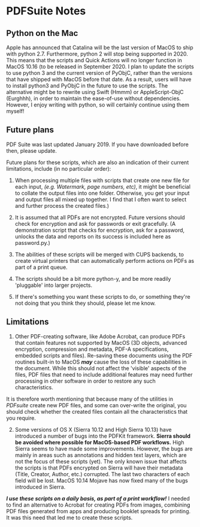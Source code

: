 # PDFSuite Notes #

## Python on the Mac ##
Apple has announced that Catalina will be the last version of MacOS to ship with python 2.7. Furthermore, python 2 will stop being supported in 2020. This means that the scripts and Quick Actions will no longer function in MacOS 10.16 (to be released in September 2020. I plan to update the scripts to use python 3 and the current version of PyObjC, rather than the versions that have shipped with MacOS before that date. As a result, users will have to install python3 and PyObjC in the future to use the scripts. The alternative might be to rewrite using Swift (Hmmm) or AppleScript-ObjC (Eurghhh), in order to maintain the ease-of-use without dependencies.  
However, I enjoy writing with python, so will certainly continue using them myself!

## Future plans ##
PDF Suite was last updated January 2019. If you have downloaded before then, please update.

Future plans for these scripts, which are also an indication of their current limitations, include (in no particular order):

1. When processing multiple files with scripts that create one new file for each input, _(e.g. Watermark, page numbers, etc)_, it might be beneficial to collate the output files into one folder. Otherwise, you get your input and output files all mixed up together. I find that I often want to select and further process the created files.)

2. It is assumed that all PDFs are not encrypted. Future versions should check for encryption and ask for passwords or exit gracefully. (A demonstration script that checks for encryption, ask for a password, unlocks the data and reports on its success is included here as password.py.)

3. The abilities of these scripts will be merged with CUPS backends, to create virtual printers that can automatically perform actions on PDFs as part of a print queue.

4. The scripts should be a bit more python-y, and be more readily 'pluggable' into larger projects.
 
5. If there's something you want these scripts to do, or something they're not doing that you think they should, please let me know.

## Limitations ##

1. Other PDF-creating software, like Adobe Acrobat, can produce PDFs that contain features not supported by MacOS (3D objects, advanced encryption, compression and metadata, PDF-A specifications, embedded scripts and files). Re-saving these documents using the PDF routines built-in to MacOS _**may**_ cause the loss of these capabilities in the document.  While this should not affect the 'visible' aspects of the files, PDF files that need to include additional features may need further processing in other software in order to restore any such characteristics.

It is therefore worth mentioning that because many of the utilities in _PDFsuite_ create new PDF files, and some can over-write the original, you should check whether the created files contain all the characteristics that you require.

2. Some versions of OS X (Sierra 10.12 and High Sierra 10.13) have introduced a number of bugs into the PDFKit framework.  **Sierra should be avoided where possible for MacOS-based PDF workflows.** High Sierra seems to have made some improvements. However, the bugs are mainly in areas such as annotations and hidden text layers, which are not the focus of these scripts (yet). The only known issue that affects the scripts is that PDFs encrypted on Sierra will have their metadata (Title, Creator, Author, etc.) corrupted. The last two characters of each field will be lost. MacOS 10.14 Mojave has now fixed many of the bugs introduced in Sierra.

***I use these scripts on a daily basis, as part of a print workflow!*** I needed to find an alternative to Acrobat for creating PDFs from images, combining PDF files generated from apps and producing booklet spreads for printing. It was this need that led me to create these scripts.

